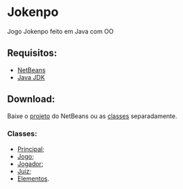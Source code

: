 # Jokenpo
Jogo Jokenpo feito em Java com OO

## Requisitos:
* [NetBeans](https://netbeans.org/downloads/index.html)
* [Java JDK](http://www.oracle.com/technetwork/java/javase/downloads/jdk8-downloads-2133151.html)

## Download:
Baixe o [projeto](https://github.com/Freuvim/Jokenpo/archive/master.zip) do NetBeans ou as [classes](https://github.com/Freuvim/Jokenpo/tree/master/src/jokenpo) separadamente.

### Classes:
* [Principal](https://raw.githubusercontent.com/Freuvim/Jokenpo/master/src/jokenpo/principal.java);
* [Jogo](https://raw.githubusercontent.com/Freuvim/Jokenpo/master/src/jokenpo/Jogo.java);
* [Jogador](https://raw.githubusercontent.com/Freuvim/Jokenpo/master/src/jokenpo/Jogador.java);
* [Juiz](https://raw.githubusercontent.com/Freuvim/Jokenpo/master/src/jokenpo/Juiz.java);
* [Elementos](https://raw.githubusercontent.com/Freuvim/Jokenpo/master/src/jokenpo/Elementos.java).

